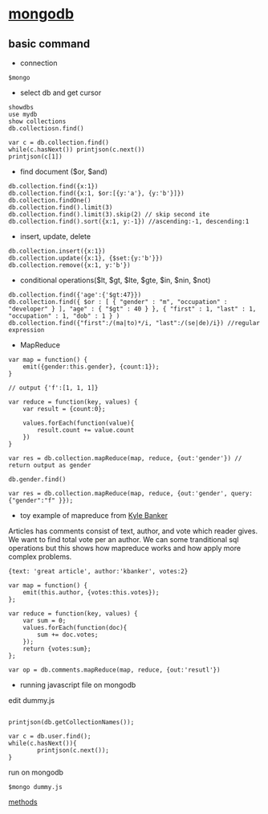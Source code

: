 # [mongodb](http://mongodb.org)

## basic command
* connection

~~~
$mongo
~~~

* select db and get cursor

~~~
showdbs
use mydb
show collections
db.collectiosn.find()

var c = db.collection.find()
while(c.hasNext()) printjson(c.next())
printjson(c[1])
~~~

* find document ($or, $and) 

~~~
db.collection.find({x:1})
db.collection.find({x:1, $or:[{y:'a'}, {y:'b'}]})
db.collection.findOne()
db.collection.find().limit(3)
db.collection.find().limit(3).skip(2) // skip second ite
db.collection.find().sort({x:1, y:-1}) //ascending:-1, descending:1
~~~

* insert, update, delete

~~~
db.collection.insert({x:1})
db.collection.update({x:1}, {$set:{y:'b'}})
db.collection.remove({x:1, y:'b'})
~~~

* conditional operations($lt, $gt, $lte, $gte, $in, $nin, $not)

~~~
db.collection.find({'age':{'$gt:47}})
db.collection.find({ $or : [ { "gender" : "m", "occupation" : "developer" } ], "age" : { "$gt" : 40 } }, { "first" : 1, "last" : 1, "occupation" : 1, "dob" : 1 } )
db.collection.find({"first":/(ma|to)*/i, "last":/(se|de)/i}) //regular expression
~~~

* MapReduce

~~~
var map = function() {
    emit({gender:this.gender}, {count:1});
}

// output {'f':[1, 1, 1]}

var reduce = function(key, values) {
    var result = {count:0};

    values.forEach(function(value){
        result.count += value.count
    })
} 

var res = db.collection.mapReduce(map, reduce, {out:'gender'}) // return output as gender

db.gender.find()

var res = db.collection.mapReduce(map, reduce, {out:'gender', query:{"gender":"f" }});
~~~


* toy example of mapreduce from [Kyle Banker](http://kylebanker.com/blog/2009/12/mongodb-map-reduce-basics/)

Articles has comments consist of text, author, and vote which reader gives. We want to find total vote per an author. We can some tranditional sql operations but this shows how mapreduce works and how apply more complex problems.

~~~
{text: 'great article', author:'kbanker', votes:2}

var map = function() {
    emit(this.author, {votes:this.votes});
};

var reduce = function(key, values) {
    var sum = 0;
    values.forEach(function(doc){
        sum += doc.votes;
    });
    return {votes:sum};
};

var op = db.comments.mapReduce(map, reduce, {out:'resutl'})
~~~

* running javascript file on mongodb

edit dummy.js
~~~

printjson(db.getCollectionNames());

var c = db.user.find();
while(c.hasNext()){
        printjson(c.next());
}

~~~

run on mongodb

~~~
$mongo dummy.js
~~~

[methods](http://docs.mongodb.org/manual/reference/method/)


